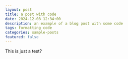 ```yaml
---
layout: post
title: a post with code
date: 2024-12-08 12:34:00
description: an example of a blog post with some code
tags: formatting code
categories: sample-posts
featured: false
---
```

This is just a test?
